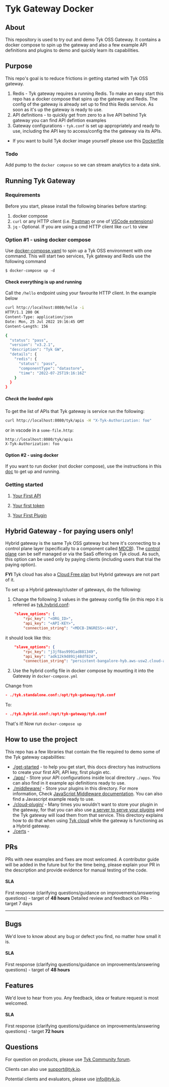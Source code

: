 


# Tyk Gateway Docker

## About
This repository is used to try out and demo Tyk OSS Gateway. It contains a docker compose to spin up the gateway and also a few example API definitions and plugins to demo and quickly learn its capabilities.


## Purpose

This repo's goal is to reduce frictions in getting started with Tyk OSS gateway.
1. Redis - Tyk gateway requires a running Redis. To make an easy start this repo has a docker compose that spins up the gateway and Redis. The config of the gateway is already set up to find this Redis service. As soon as it's up the gateway is ready to use.
2. API definitions - to quickly get from zero to a live API behind Tyk gateway you can find API defintion examples
3. Gateway configurations - `tyk.conf` is set up appropriately and ready to use, including the API key to access/config the the gateway via its APIs.

* If you want to build Tyk docker image yourself please use this [Dockerfile](https://raw.githubusercontent.com/TykTechnologies/tyk/master/Dockerfile)

### Todo

Add pump to the `docker compose` so we can stream analytics to a data sink.



## Running Tyk Gateway

### Requirements

Before you start, please install the following binaries before starting:
1. docker compose
2. `curl` or any HTTP client (i.e. [Postman](https://www.postman.com/downloads/) or one of [VSCode extensions](https://marketplace.visualstudio.com/search?term=http%20client&target=VSCode&category=All%20categories&sortBy=Relevance))
3. `jq` - Optional. If you are using a cmd HTTP client like `curl` to view 

### Option #1 - using docker compose

Use [docker-compose.yaml](./docker-compose.yml) to spin up a Tyk OSS environment with one command. This will start two services, Tyk gateway and Redis use the following command

``` curl
$ docker-compose up -d
```

#### Check everything is up and running
Call the `/hello` endpoint using your favourite HTTP client. 
In the example below

```bash
curl http://localhost:8080/hello -i
HTTP/1.1 200 OK
Content-Type: application/json
Date: Mon, 25 Jul 2022 19:16:45 GMT
Content-Length: 156

{
  "status": "pass",
  "version": "v3.2.1",
  "description": "Tyk GW",
  "details": {
    "redis": {
      "status": "pass",
      "componentType": "datastore",
      "time": "2022-07-25T19:16:16Z"
    }
  }
}

```

##### Check the loaded apis

To get the list of APIs that Tyk gateway is service run the following:

```bash
curl http://localhost:8080/tyk/apis -H "X-Tyk-Authorization: foo"
```

or in vscode in a `some-file.http`: 
```
http://localhost:8080/tyk/apis
X-Tyk-Authorization: foo
```


#### Option #2 - using docker

If you want to run docker (not docker compose), use the instructions in this [doc](get-started/docker-run.md) to get up and running.

### Getting started

1. [Your First API](get-started/your-first-api.md)

2. [Your first token](get-started/your-first-token.md)

3. [Your First Plugin](get-started/your-first-plugin.md)


## Hybrid Gateway - for paying users only!

Hybrid gateway is the same Tyk OSS gateway but here it's connecting to a control plane layer (specifically to a component called [MDCB](https://tyk.io/docs/tyk-multi-data-centre/)). The [control plane](https://tyk.io/price-comparison/) can be self managed or via the SaaS offering on Tyk cloud. As such, this option can be used only by paying clients (including users that trial the paying option). 


**FYI** Tyk cloud has also a [Cloud Free plan](https://tyk.io/docs/tyk-cloud/account-billing/plans/) but Hybrid gateways are not part of it.

To set up a Hybrid gateway/cluster of gateways, do the following:

1. Change the following 3 values in the gateway config file (in this repo it is referred as [tyk.hybrid.conf](./tyk.hybrid.conf):
```json
    "slave_options": {
        "rpc_key": "<ORG_ID>",
        "api_key": "<API-KEY>",
        "connection_string": "<MDCB-INGRESS>:443",
```

it should look like this:

```json
    "slave_options": {
        "rpc_key": "j3jf8as9991ad881349",
        "api_key": "adk12k9d891j48df824",
        "connection_string": "persistent-bangalore-hyb.aws-usw2.cloud-ara.tyk.io:443",
```

2. Use the hybrid config file in docker compose by mounting it into the Gateway in `docker-compose.yml`

Change from
```json
- ./tyk.standalone.conf:/opt/tyk-gateway/tyk.conf
```

To:
```json
- ./tyk.hybrid.conf:/opt/tyk-gateway/tyk.conf
```

That's it!  Now run `docker-compose up`


## How to use the project

This repo has a few libraries that contain the file required to demo some of the Tyk gateway capabilities:
- [./get-started](./get-started/) - to help you get start, this docs directory has instructions to create your first API, API key, first plugin etc.
- [./app/](./apps/) - Store your API configurations inside local directory `./apps`. You can also find in it example api definitions ready to use.
- [./middleware/](./middleware/) - Store your plugins in this directory. For more information, Check [JavaScript Middleware documentation](https://tyk.io/docs/plugins/supported-languages/javascript-middleware/install-middleware/tyk-ce/). You can also find a Javascript example ready to use.
- [./cloud-plugin/](./cloud-plugin/) - Many times you wouldn't want to store your plugin in the gateway, for that you can also use [a server to serve your plugins](https://tyk.io/docs/plugins/how-to-serve-plugins/plugin-bundles/) and the Tyk gateway will load them from that service. This directory explains how to do that when using [Tyk cloud](https://tyk.io/docs/tyk-cloud/configuration-options/using-plugins/uploading-bundle/#how-do-i-upload-my-bundle-file-to-my-amazon-s3-bucket) while the gateway is functioning as a Hybrid gateway.
- [./certs](./certs/) - 



## PRs
PRs with new examples and fixes are most welcomed.
A contributor guide will be added in the future but for the time being, please explain your PR in the description and provide evidence for manual testing of the code.

#### SLA
First response (clarifying questions/guidance on improvements/answering questions) - target of **48 hours**
Detailed review and feedback on PRs - target 7 days

----
## Bugs

We'd love to know about any bug or defect you find, no matter how small it is.

#### SLA
First response (clarifying questions/guidance on improvements/answering questions) - target of **48 hours**


## Features

We'd love to hear from you. Any feedback, idea or feature request is most welcomed.

#### SLA
First response (clarifying questions/guidance on improvements/answering questions) - target **72 hours**


## Questions
For question on products, please use [Tyk Community forum](https://community.tyk.io/).

Clients can also use support@tyk.io.

Potential clients and evaluators, please use info@tyk.io.

